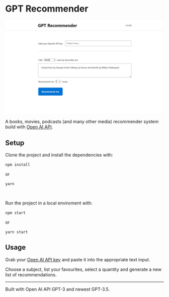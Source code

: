 # GPT Recommender

![GPT Recommender](https://github.com/ChrisUser/GPT-recommender/blob/main/src/resources/images/screenshot.png?raw=true)

A books, movies, podcasts (and many other media) recommender system build with [Open AI API](https://openai.com/api/).

## Setup

Clone the project and install the dependencies with:

```console
npm install
```

or

```console
yarn
```

<br />

Run the project in a local enviroment with:

```console
npm start
```

or

```console
yarn start
```

## Usage

Grab your [Open AI API key](https://help.openai.com/en/articles/4936850-where-do-i-find-my-secret-api-key) and paste it into the appropriate text input.

Choose a subject, list your favourites, select a quantity and generate a new list of recommendations.

---

Built with Open AI API GPT-3 and newest GPT-3.5.
